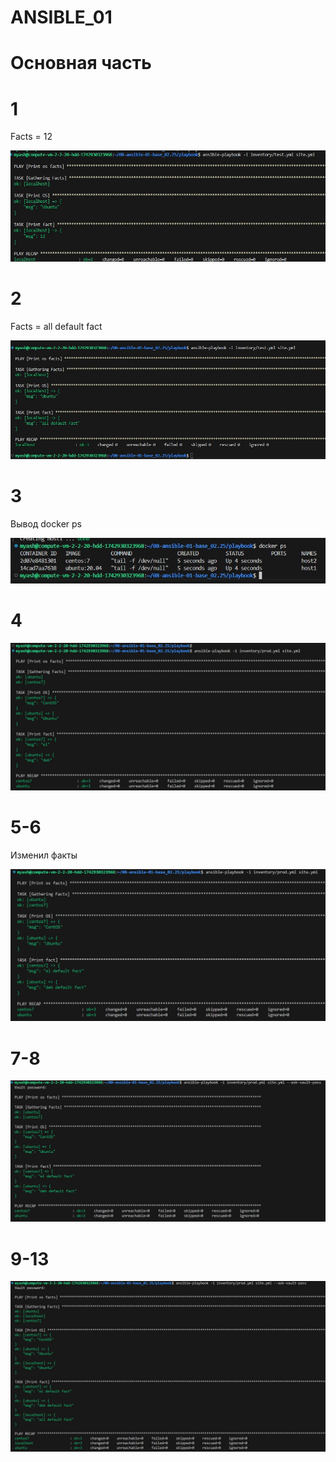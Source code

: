 # ANSIBLE_01

# Основная часть
# 1
Facts = 12

![ansible](https://github.com/Myash-New/Ansible01/blob/main/01.jpg)
# 2
Facts = all default fact

![ansible](https://github.com/Myash-New/Ansible01/blob/main/02.jpg)
# 3
Вывод docker ps

![ansible](https://github.com/Myash-New/Ansible01/blob/main/03.jpg)
# 4

![ansible](https://github.com/Myash-New/Ansible01/blob/main/04.jpg)
# 5-6
Изменил факты

![ansible](https://github.com/Myash-New/Ansible01/blob/main/05.jpg)
# 7-8

![ansible](https://github.com/Myash-New/Ansible01/blob/main/08.jpg)
# 9-13

![ansible](https://github.com/Myash-New/Ansible01/blob/main/13.jpg)